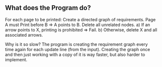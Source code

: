 ## What does the Program do?


For each page to be printed:
Create a directed graph of requirements.
Page A must Print before B => A points to B.
Delete all unrelated nodes.
a) If an arrow points to X, printing is prohibited => Fail.
b) Otherwise, delete X and all associated arrows.


Why is it so slow?
The program is creating the requirement graph every time again for each update line (from the input).
Creating the graph once and then just working with a copy of it is way faster, but also harder to implement.